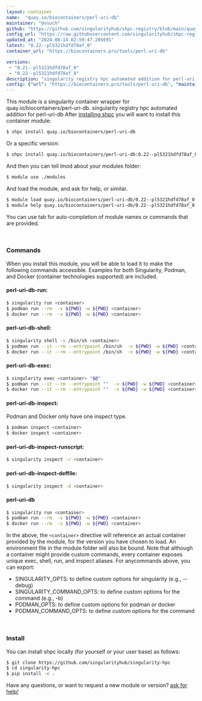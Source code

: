 ```yaml
---
layout: container
name:  "quay.io/biocontainers/perl-uri-db"
maintainer: "@vsoch"
github: "https://github.com/singularityhub/shpc-registry/blob/main/quay.io/biocontainers/perl-uri-db/container.yaml"
config_url: "https://raw.githubusercontent.com/singularityhub/shpc-registry/main/quay.io/biocontainers/perl-uri-db/container.yaml"
updated_at: "2024-08-14 02:59:47.205691"
latest: "0.22--pl5321hdfd78af_0"
container_url: "https://biocontainers.pro/tools/perl-uri-db"

versions:
 - "0.21--pl5321hdfd78af_0"
 - "0.22--pl5321hdfd78af_0"
description: "singularity registry hpc automated addition for perl-uri-db"
config: {"url": "https://biocontainers.pro/tools/perl-uri-db", "maintainer": "@vsoch", "description": "singularity registry hpc automated addition for perl-uri-db", "latest": {"0.22--pl5321hdfd78af_0": "sha256:fa05948c72d44c0b43475b22116ad1a1c241a2fb4888a6e4819c75e43c239b44"}, "tags": {"0.21--pl5321hdfd78af_0": "sha256:af667119bb8fae1bae141f94665ea50caaba390596f30300145fe2c45cf7d18a", "0.22--pl5321hdfd78af_0": "sha256:fa05948c72d44c0b43475b22116ad1a1c241a2fb4888a6e4819c75e43c239b44"}, "docker": "quay.io/biocontainers/perl-uri-db"}
---
```


This module is a singularity container wrapper for quay.io/biocontainers/perl-uri-db.
singularity registry hpc automated addition for perl-uri-db
After [installing shpc](#install) you will want to install this container module:


```bash
$ shpc install quay.io/biocontainers/perl-uri-db
```

Or a specific version:

```bash
$ shpc install quay.io/biocontainers/perl-uri-db:0.22--pl5321hdfd78af_0
```

And then you can tell lmod about your modules folder:

```bash
$ module use ./modules
```

And load the module, and ask for help, or similar.

```bash
$ module load quay.io/biocontainers/perl-uri-db/0.22--pl5321hdfd78af_0
$ module help quay.io/biocontainers/perl-uri-db/0.22--pl5321hdfd78af_0
```

You can use tab for auto-completion of module names or commands that are provided.

<br>

### Commands

When you install this module, you will be able to load it to make the following commands accessible.
Examples for both Singularity, Podman, and Docker (container technologies supported) are included.

#### perl-uri-db-run:

```bash
$ singularity run <container>
$ podman run --rm  -v ${PWD} -w ${PWD} <container>
$ docker run --rm  -v ${PWD} -w ${PWD} <container>
```

#### perl-uri-db-shell:

```bash
$ singularity shell -s /bin/sh <container>
$ podman run --it --rm --entrypoint /bin/sh  -v ${PWD} -w ${PWD} <container>
$ docker run --it --rm --entrypoint /bin/sh  -v ${PWD} -w ${PWD} <container>
```

#### perl-uri-db-exec:

```bash
$ singularity exec <container> "$@"
$ podman run --it --rm --entrypoint ""  -v ${PWD} -w ${PWD} <container> "$@"
$ docker run --it --rm --entrypoint ""  -v ${PWD} -w ${PWD} <container> "$@"
```

#### perl-uri-db-inspect:

Podman and Docker only have one inspect type.

```bash
$ podman inspect <container>
$ docker inspect <container>
```

#### perl-uri-db-inspect-runscript:

```bash
$ singularity inspect -r <container>
```

#### perl-uri-db-inspect-deffile:

```bash
$ singularity inspect -d <container>
```



#### perl-uri-db

```bash
$ singularity run <container>
$ podman run --rm  -v ${PWD} -w ${PWD} <container>
$ docker run --rm  -v ${PWD} -w ${PWD} <container>
```


In the above, the `<container>` directive will reference an actual container provided
by the module, for the version you have chosen to load. An environment file in the
module folder will also be bound. Note that although a container
might provide custom commands, every container exposes unique exec, shell, run, and
inspect aliases. For anycommands above, you can export:

 - SINGULARITY_OPTS: to define custom options for singularity (e.g., --debug)
 - SINGULARITY_COMMAND_OPTS: to define custom options for the command (e.g., -b)
 - PODMAN_OPTS: to define custom options for podman or docker
 - PODMAN_COMMAND_OPTS: to define custom options for the command

<br>

### Install

You can install shpc locally (for yourself or your user base) as follows:

```bash
$ git clone https://github.com/singularityhub/singularity-hpc
$ cd singularity-hpc
$ pip install -e .
```

Have any questions, or want to request a new module or version? [ask for help!](https://github.com/singularityhub/singularity-hpc/issues)